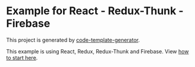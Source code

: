 # Example for React - Redux-Thunk - Firebase
This project is generated by [code-template-generator](https://www.npmjs.com/package/code-template-generator).

This example is using React, Redux, Redux-Thunk and Firebase. View [how to start here](HOWTO.md).